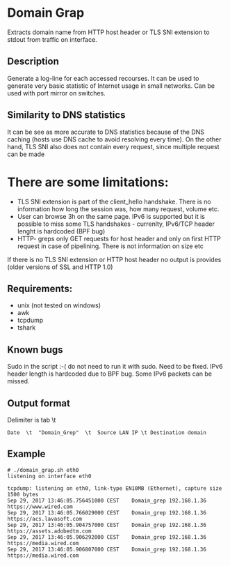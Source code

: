 ﻿# Domain Grap

Extracts domain name from HTTP host header or TLS SNI extension to stdout from traffic on interface. 
  
## Description
Generate a log-line for each accessed recourses. It can be used to generate very basic statistic of Internet usage in small networks. Can be used with port mirror on switches. 


## Similarity to DNS statistics
It can be see as more accurate to DNS statistics because of the DNS caching (hosts use DNS cache to avoid resolving every time). On the other hand, TLS SNI also does not contain every request, since multiple request can be made 


#  There are some limitations:  
- TLS SNI extension is part of the client_hello handshake. There is no information how long the session was, how many request, volume etc. 
- User can browse 3h on the same page. IPv6 is supported but it is possible to miss some TLS handshakes - currenlty, IPv6/TCP header lenght is hardcoded (BPF bug)
- HTTP- greps only GET requests for host header and only on first HTTP request in case of pipelining. There is not information on size etc 

 If there is no TLS SNI extension or HTTP host header no output is provides (older versions of SSL and HTTP 1.0)

##  Requirements: 
- unix (not tested on windows)
- awk 
- tcpdump
- tshark

## Known bugs 
 Sudo in the script :-( do not need to run it with sudo. Need to be fixed. IPv6 header length is hardcoded due to BPF bug. Some IPv6 packets can be missed.  


## Output format 

Delimiter is tab  \t 

	Date  \t  "Domain_Grep"  \t  Source LAN IP \t Destination domain

## Example 

```
# ./domain_grap.sh eth0
listening on interface eth0

tcpdump: listening on eth0, link-type EN10MB (Ethernet), capture size 1500 bytes
Sep 29, 2017 13:46:05.756451000 CEST	Domain_grep	192.168.1.36	https://www.wired.com
Sep 29, 2017 13:46:05.766029000 CEST	Domain_grep	192.168.1.36	https://acs.lavasoft.com
Sep 29, 2017 13:46:05.904757000 CEST	Domain_grep	192.168.1.36	https://assets.adobedtm.com
Sep 29, 2017 13:46:05.906292000 CEST	Domain_grep	192.168.1.36	https://media.wired.com
Sep 29, 2017 13:46:05.906807000 CEST	Domain_grep	192.168.1.36 	https://media.wired.com

```
